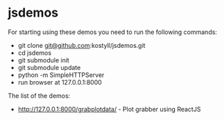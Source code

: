 jsdemos
=======

For starting using these demos you need to run the following commands:

* git clone git@github.com:kostyll/jsdemos.git
* cd jsdemos
* git submodule init
* git submodule update
* python -m SimpleHTTPServer
* run browser at 127.0.0.1:8000

The list of the demos:

* http://127.0.0.1:8000/grabplotdata/ - Plot grabber using ReactJS
